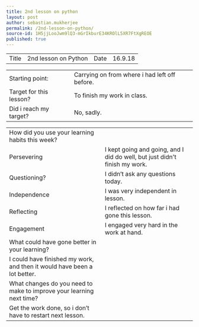 ```yaml
---
title: 2nd lesson on python
layout: post
author: sebastian.mukherjee
permalink: /2nd-lesson-on-python/
source-id: 1H5jjLooJwm9lQ3-mGrIkburE34KROlL5XR7FtXgREOE
published: true
---
```

<table>
  <tr>
    <td>Title</td>
    <td>2nd lesson on Python</td>
    <td>Date</td>
    <td>16.9.18</td>
  </tr>
</table>


<table>
  <tr>
    <td>Starting point:</td>
    <td>Carrying on from where i had left off before.</td>
  </tr>
  <tr>
    <td>Target for this lesson?</td>
    <td>To finish my work in class.</td>
  </tr>
  <tr>
    <td>Did i reach my target?</td>
    <td>No, sadly.</td>
  </tr>
</table>


<table>
  <tr>
    <td>How did you use your learning habits this week?</td>
    <td></td>
  </tr>
  <tr>
    <td>Persevering</td>
    <td>I kept going and going, and I did do well, but just didn't finish my work.</td>
  </tr>
  <tr>
    <td>Questioning?</td>
    <td>I didn’t ask any questions today.</td>
  </tr>
  <tr>
    <td>Independence</td>
    <td>I was very independent in lesson.</td>
  </tr>
  <tr>
    <td>Reflecting</td>
    <td>I reflected on how far i had gone this lesson.</td>
  </tr>
  <tr>
    <td>Engagement</td>
    <td>I engaged very hard in the work at hand.</td>
  </tr>
  <tr>
    <td>What could have gone better in your learning?</td>
    <td></td>
  </tr>
  <tr>
    <td>I could have finished my work, and then it would have been a lot better.</td>
    <td></td>
  </tr>
  <tr>
    <td>What changes do you need to make to improve your learning next time?</td>
    <td></td>
  </tr>
  <tr>
    <td>Get the work done, so i don’t have to restart next lesson.</td>
    <td></td>
  </tr>
</table>


